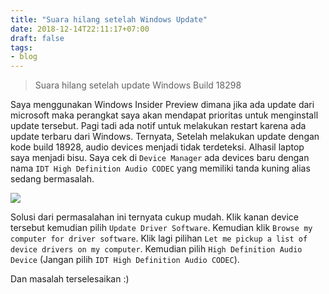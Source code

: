 ```yaml
---
title: "Suara hilang setelah Windows Update"
date: 2018-12-14T22:11:17+07:00
draft: false
tags:
- blog
---
```

> Suara hilang setelah update Windows Build 18298

Saya menggunakan Windows Insider Preview dimana jika ada update dari microsoft maka perangkat saya akan mendapat prioritas untuk menginstall update tersebut. Pagi tadi ada notif untuk melakukan restart karena ada update terbaru dari Windows. Ternyata, Setelah melakukan update dengan kode build 18928, audio devices menjadi tidak terdeteksi. Alhasil laptop saya menjadi bisu. Saya cek di `Device Manager` ada devices baru dengan nama `IDT High Definition Audio CODEC` yang memiliki tanda kuning alias sedang bermasalah.

![](https://9yvkyg.sn.files.1drv.com/y4mYx3P1vWwui5t2TVjS24fdxcwfMgEisHmNnc2U46UZiW7ajElC-pTFTGoW9--X9WzdgwhoTZKNFuglL5iMlmxog8Yy7BTlHzA77RBqZrXNwHQPsnRS5H5z-XTovVmHhnupjwPh4nMMWqvwwlQ86ZzHrAwJnGtfBPvSiW5a0SYnaKOvQO1SiZKyuXYriy0N2ikv6ptFsxklnEUXeouWbNRMg/idt.PNG)



Solusi dari permasalahan ini ternyata cukup mudah. Klik kanan device tersebut kemudian pilih `Update Driver Software`. Kemudian klik `Browse my computer for driver software`. Klik lagi pilihan `Let me pickup a list of device drivers on my computer`. Kemudian pilih  `High Definition Audio Device` (Jangan pilih `IDT High Definition Audio CODEC`).

Dan masalah terselesaikan :)
